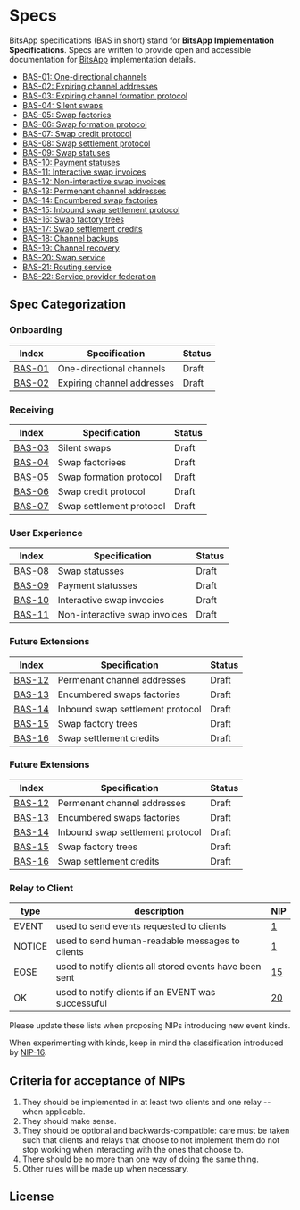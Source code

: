 # Specs

BitsApp specifications (BAS in short) stand for **BitsApp Implementation Specifications**. Specs are written to provide open and accessible documentation for [BitsApp](https://bits.app) implementation details.

- [BAS-01: One-directional channels](01.md)
- [BAS-02: Expiring channel addresses](02.md)
- [BAS-03: Expiring channel formation protocol](01.md)
- [BAS-04: Silent swaps](03.md)
- [BAS-05: Swap factories](04.md)
- [BAS-06: Swap formation protocol](05.md)
- [BAS-07: Swap credit protocol](06.md)
- [BAS-08: Swap settlement protocol](07.md)
- [BAS-09: Swap statuses](08.md)
- [BAS-10: Payment statuses](09.md)
- [BAS-11: Interactive swap invoices](10.md)
- [BAS-12: Non-interactive swap invoices](11.md)
- [BAS-13: Permenant channel addresses](12.md)
- [BAS-14: Encumbered swap factories](13.md)
- [BAS-15: Inbound swap settlement protocol](14.md)
- [BAS-16: Swap factory trees](15.md)
- [BAS-17: Swap settlement credits](16.md)
- [BAS-18: Channel backups](17.md)
- [BAS-19: Channel recovery](18.md)
- [BAS-20: Swap service](19.md)
- [BAS-21: Routing service](20.md)
- [BAS-22:  Service provider federation](21.md)

## Spec Categorization

### Onboarding
| Index  | Specification                                      | Status     |
|------- |----------------------------------------------------|------------|
| [BAS-01](01.md)   | One-directional channels                | Draft      |
| [BAS-02](02.md)   | Expiring channel addresses              | Draft      |

### Receiving
| Index  | Specification                                      | Status     |
|------- |----------------------------------------------------|------------|
| [BAS-03](03.md)   | Silent swaps                            | Draft      |
| [BAS-04](04.md)   | Swap factoriees                         | Draft      |
| [BAS-05](05.md)   | Swap formation protocol                 | Draft      |
| [BAS-06](06.md)   | Swap credit protocol                    | Draft      |
| [BAS-07](07.md)   | Swap settlement protocol                | Draft      |

### User Experience
| Index  | Specification                                      | Status     |
|------- |----------------------------------------------------|------------|
| [BAS-08](08.md)   | Swap statusses                          | Draft      |
| [BAS-09](09.md)   | Payment statusses                       | Draft      |
| [BAS-10](10.md)   | Interactive swap invocies               | Draft      |
| [BAS-11](11.md)   | Non-interactive swap invoices           | Draft      |

### Future Extensions
| Index  | Specification                                      | Status     |
|------- |----------------------------------------------------|------------|
| [BAS-12](12.md)   | Permenant channel addresses             | Draft      |
| [BAS-13](13.md)   | Encumbered swaps factories              | Draft      |
| [BAS-14](14.md)   | Inbound swap settlement protocol        | Draft      |
| [BAS-15](15.md)   | Swap factory trees                      | Draft      |
| [BAS-16](16.md)   | Swap settlement credits                 | Draft      |

### Future Extensions
| Index  | Specification                                      | Status     |
|------- |----------------------------------------------------|------------|
| [BAS-12](12.md)   | Permenant channel addresses             | Draft      |
| [BAS-13](13.md)   | Encumbered swaps factories              | Draft      |
| [BAS-14](14.md)   | Inbound swap settlement protocol        | Draft      |
| [BAS-15](15.md)   | Swap factory trees                      | Draft      |
| [BAS-16](16.md)   | Swap settlement credits                 | Draft      |


### Relay to Client
| type   | description                                             | NIP         |
|--------|---------------------------------------------------------|-------------|
| EVENT  | used to send events requested to clients                | [1](01.md)  |
| NOTICE | used to send human-readable messages to clients         | [1](01.md)  |
| EOSE   | used to notify clients all stored events have been sent | [15](15.md) |
| OK     | used to notify clients if an EVENT was successuful      | [20](20.md) |

Please update these lists when proposing NIPs introducing new event kinds.

When experimenting with kinds, keep in mind the classification introduced by [NIP-16](16.md).

## Criteria for acceptance of NIPs

1. They should be implemented in at least two clients and one relay -- when applicable.
2. They should make sense.
3. They should be optional and backwards-compatible: care must be taken such that clients and relays that choose to not implement them do not stop working when interacting with the ones that choose to.
4. There should be no more than one way of doing the same thing.
5. Other rules will be made up when necessary.

## License
